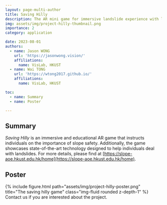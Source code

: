 ```yaml
---
layout: page-multi-author
title: Saving Hilly
description: The AR mini game for immersive landslide experience with life-saving messages
img: assets/img/project-hilly-thumbnail.png
importance: 2
category: application

date: 2023-08-01
authors:
  - name: Jason WONG
    url: 'https://jasonwong.vision/'
    affiliations:
      name: VisLab, HKUST
  - name: Wai TONG
    url: 'https://wtong2017.github.io/'
    affiliations:
      name: VisLab, HKUST

toc:
  - name: Summary
  - name: Poster

---
```


## Summary

*Saving Hilly* is an immersive and educational AR game that instructs individuals on the importance of slope safety. Additionally, the game showcases state-of-the-art technology designed to help individuals deal with landslides. For more details, please find at [https://slope-aoe.hkust.edu.hk/home](https://slope-aoe.hkust.edu.hk/home).

## Poster

<div class="col-sm mt-3 mt-md-0">
    {% include figure.html path="assets/img/project-hilly-poster.png" title="The saving hilly game" class="img-fluid rounded z-depth-1" %}
</div>
Contact us if you are interested about the project.
